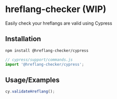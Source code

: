 
# hreflang-checker (WIP)

Easily check your hreflangs are valid using Cypress


## Installation

```bash
npm install @hreflang-checker/cypress
```

```ts
// cypress/support/commands.js
import '@hreflang-checker/cypress';
```
## Usage/Examples

```typescript
cy.validateHreflang();
```
